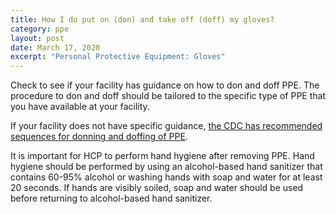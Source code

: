 ```yaml
---
title: How I do put on (don) and take off (doff) my gloves?
category: ppe
layout: post
date: March 17, 2020
excerpt: "Personal Protective Equipment: Gloves"
---
```


Check to see if your facility has guidance on how to don and doff PPE. The procedure to don and doff should be tailored to the specific type of PPE that you have available at your facility.

If your facility does not have specific guidance, [the CDC has recommended sequences for donning and doffing of PPE](https://www.cdc.gov/niosh/npptl/pdfs/PPE-Sequence-508.pdf).

It is important for HCP to perform hand hygiene after removing PPE. Hand hygiene should be performed by using an alcohol-based hand sanitizer that contains 60-95% alcohol or washing hands with soap and water for at least 20 seconds.  If hands are visibly soiled, soap and water should be used before returning to alcohol-based hand sanitizer.